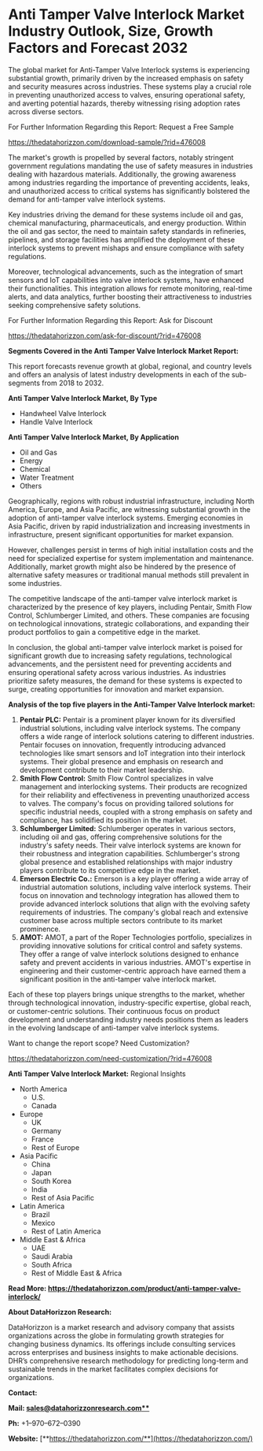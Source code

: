 ﻿# **Anti Tamper Valve Interlock Market Industry Outlook, Size, Growth Factors and Forecast 2032**
The global market for Anti-Tamper Valve Interlock systems is experiencing substantial growth, primarily driven by the increased emphasis on safety and security measures across industries. These systems play a crucial role in preventing unauthorized access to valves, ensuring operational safety, and averting potential hazards, thereby witnessing rising adoption rates across diverse sectors.

For Further Information Regarding this Report: Request a Free Sample

<https://thedatahorizzon.com/download-sample/?rid=476008>

The market's growth is propelled by several factors, notably stringent government regulations mandating the use of safety measures in industries dealing with hazardous materials. Additionally, the growing awareness among industries regarding the importance of preventing accidents, leaks, and unauthorized access to critical systems has significantly bolstered the demand for anti-tamper valve interlock systems.

Key industries driving the demand for these systems include oil and gas, chemical manufacturing, pharmaceuticals, and energy production. Within the oil and gas sector, the need to maintain safety standards in refineries, pipelines, and storage facilities has amplified the deployment of these interlock systems to prevent mishaps and ensure compliance with safety regulations.

Moreover, technological advancements, such as the integration of smart sensors and IoT capabilities into valve interlock systems, have enhanced their functionalities. This integration allows for remote monitoring, real-time alerts, and data analytics, further boosting their attractiveness to industries seeking comprehensive safety solutions.

For Further Information Regarding this Report: Ask for Discount

<https://thedatahorizzon.com/ask-for-discount/?rid=476008>

**Segments Covered in the Anti Tamper Valve Interlock Market Report:**

This report forecasts revenue growth at global, regional, and country levels and offers an analysis of latest industry developments in each of the sub-segments from 2018 to 2032.

**Anti Tamper Valve Interlock Market, By Type**

- Handwheel Valve Interlock
- Handle Valve Interlock

**Anti Tamper Valve Interlock Market, By Application**

- Oil and Gas
- Energy
- Chemical
- Water Treatment
- Others

Geographically, regions with robust industrial infrastructure, including North America, Europe, and Asia Pacific, are witnessing substantial growth in the adoption of anti-tamper valve interlock systems. Emerging economies in Asia Pacific, driven by rapid industrialization and increasing investments in infrastructure, present significant opportunities for market expansion.

However, challenges persist in terms of high initial installation costs and the need for specialized expertise for system implementation and maintenance. Additionally, market growth might also be hindered by the presence of alternative safety measures or traditional manual methods still prevalent in some industries.

The competitive landscape of the anti-tamper valve interlock market is characterized by the presence of key players, including Pentair, Smith Flow Control, Schlumberger Limited, and others. These companies are focusing on technological innovations, strategic collaborations, and expanding their product portfolios to gain a competitive edge in the market.

In conclusion, the global anti-tamper valve interlock market is poised for significant growth due to increasing safety regulations, technological advancements, and the persistent need for preventing accidents and ensuring operational safety across various industries. As industries prioritize safety measures, the demand for these systems is expected to surge, creating opportunities for innovation and market expansion.



**Analysis of the top five players in the Anti-Tamper Valve Interlock market:**

1. **Pentair PLC:** Pentair is a prominent player known for its diversified industrial solutions, including valve interlock systems. The company offers a wide range of interlock solutions catering to different industries. Pentair focuses on innovation, frequently introducing advanced technologies like smart sensors and IoT integration into their interlock systems. Their global presence and emphasis on research and development contribute to their market leadership.
1. **Smith Flow Control:** Smith Flow Control specializes in valve management and interlocking systems. Their products are recognized for their reliability and effectiveness in preventing unauthorized access to valves. The company's focus on providing tailored solutions for specific industrial needs, coupled with a strong emphasis on safety and compliance, has solidified its position in the market.
1. **Schlumberger Limited:** Schlumberger operates in various sectors, including oil and gas, offering comprehensive solutions for the industry's safety needs. Their valve interlock systems are known for their robustness and integration capabilities. Schlumberger's strong global presence and established relationships with major industry players contribute to its competitive edge in the market.
1. **Emerson Electric Co.:** Emerson is a key player offering a wide array of industrial automation solutions, including valve interlock systems. Their focus on innovation and technology integration has allowed them to provide advanced interlock solutions that align with the evolving safety requirements of industries. The company's global reach and extensive customer base across multiple sectors contribute to its market prominence.
1. **AMOT:** AMOT, a part of the Roper Technologies portfolio, specializes in providing innovative solutions for critical control and safety systems. They offer a range of valve interlock solutions designed to enhance safety and prevent accidents in various industries. AMOT's expertise in engineering and their customer-centric approach have earned them a significant position in the anti-tamper valve interlock market.

Each of these top players brings unique strengths to the market, whether through technological innovation, industry-specific expertise, global reach, or customer-centric solutions. Their continuous focus on product development and understanding industry needs positions them as leaders in the evolving landscape of anti-tamper valve interlock systems.

Want to change the report scope? Need Customization?

<https://thedatahorizzon.com/need-customization/?rid=476008>

**Anti Tamper Valve Interlock Market:** Regional Insights

- North America
  - U.S.
  - Canada
- Europe
  - UK
  - Germany
  - France
  - Rest of Europe
- Asia Pacific
  - China
  - Japan
  - South Korea
  - India
  - Rest of Asia Pacific
- Latin America
  - Brazil
  - Mexico
  - Rest of Latin America
- Middle East & Africa
  - UAE
  - Saudi Arabia
  - South Africa
  - Rest of Middle East & Africa

**Read More: https://thedatahorizzon.com/product/anti-tamper-valve-interlock/**

**About DataHorizzon Research:**

DataHorizzon is a market research and advisory company that assists organizations across the globe in formulating growth strategies for changing business dynamics. Its offerings include consulting services across enterprises and business insights to make actionable decisions. DHR’s comprehensive research methodology for predicting long-term and sustainable trends in the market facilitates complex decisions for organizations.

**Contact:**

**Mail: [sales@datahorizzonresearch.com**](mailto:sales@datahorizzonresearch.com)**

**Ph:** +1–970–672–0390

**Website:** [**https://thedatahorizzon.com/**](https://thedatahorizzon.com/)


